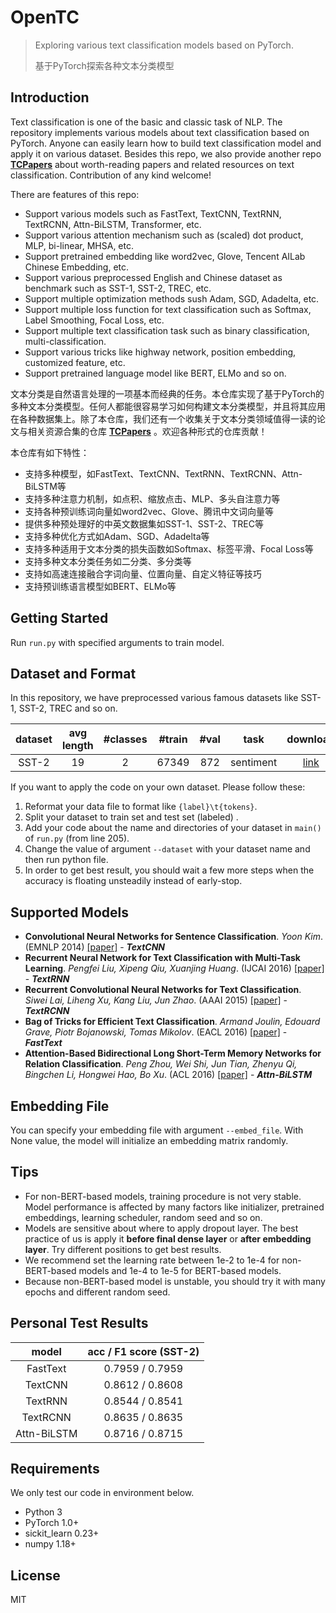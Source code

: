 # OpenTC
> Exploring various text classification models based on PyTorch.
>
> 基于PyTorch探索各种文本分类模型

## Introduction
Text classification is one of the basic and classic task of NLP. The repository implements various models about text classification based on PyTorch. Anyone can easily learn how to build text classification model and apply it on various dataset. Besides this repo, we also provide another repo [**TCPapers**](https://github.com/ZhengZixiang/TCPapers) about worth-reading papers and related resources on text classification. Contribution of any kind welcome!

There are features of this repo:

- Support various models such as FastText, TextCNN, TextRNN, TextRCNN, Attn-BiLSTM, Transformer, etc.
- Support various attention mechanism such as (scaled) dot product, MLP, bi-linear, MHSA, etc.
- Support pretrained embedding like word2vec, Glove, Tencent AILab Chinese Embedding, etc.
- Support various preprocessed English and Chinese dataset as benchmark such as SST-1, SST-2, TREC, etc.
- Support multiple optimization methods sush Adam, SGD, Adadelta, etc.
- Support multiple loss function for text classification such as Softmax, Label Smoothing, Focal Loss, etc.
- Support multiple text classification task such as binary classification, multi-classification.
- Support various tricks like highway network, position embedding, customized feature, etc.
- Support pretrained language model like BERT, ELMo and so on.  

文本分类是自然语言处理的一项基本而经典的任务。本仓库实现了基于PyTorch的多种文本分类模型。任何人都能很容易学习如何构建文本分类模型，并且将其应用在各种数据集上。除了本仓库，我们还有一个收集关于文本分类领域值得一读的论文与相关资源合集的仓库 [**TCPapers**](https://github.com/ZhengZixiang/TCPapers) 。欢迎各种形式的仓库贡献！

 本仓库有如下特性：
- 支持多种模型，如FastText、TextCNN、TextRNN、TextRCNN、Attn-BiLSTM等
- 支持多种注意力机制，如点积、缩放点击、MLP、多头自注意力等
- 支持各种预训练词向量如word2vec、Glove、腾讯中文词向量等
- 提供多种预处理好的中英文数据集如SST-1、SST-2、TREC等
- 支持多种优化方式如Adam、SGD、Adadelta等
- 支持多种适用于文本分类的损失函数如Softmax、标签平滑、Focal Loss等
- 支持多种文本分类任务如二分类、多分类等
- 支持如高速连接融合字词向量、位置向量、自定义特征等技巧
- 支持预训练语言模型如BERT、ELMo等

## Getting Started
Run `run.py` with specified arguments to train model.

## Dataset and Format
In this repository, we have preprocessed various famous datasets like SST-1, SST-2, TREC and so on.

| dataset | avg length | #classes | #train | #val | task | download |
| :---: | :---: | :---: | :---: | :---: | :---: | :---: |
| SST-2 | 19 | 2 | 67349 | 872 | sentiment | [link](https://gluebenchmark.com/tasks) |

If you want to apply the code on your own dataset. Please follow these:
1. Reformat your data file to format like `{label}\t{tokens}`.
2. Split your dataset to train set and test set (labeled) .
3. Add your code about the name and directories of your dataset in `main()` of `run.py` (from line 205).
4. Change the value of argument `--dataset` with your dataset name and then run python file.
5. In order to get best result, you should wait a few more steps when the accuracy is floating unsteadily instead of early-stop. 

## Supported Models
- **Convolutional Neural Networks for Sentence Classification**. *Yoon Kim*. (EMNLP 2014) [[paper]](https://arxiv.org/abs/1408.5882) - ***TextCNN***
- **Recurrent Neural Network for Text Classification with Multi-Task Learning**. *Pengfei Liu, Xipeng Qiu, Xuanjing Huang*. (IJCAI 2016) [[paper]](https://arxiv.org/abs/1605.05101) - ***TextRNN***
- **Recurrent Convolutional Neural Networks for Text Classification**. *Siwei Lai, Liheng Xu, Kang Liu, Jun Zhao*. (AAAI 2015) [[paper]](http://www.nlpr.ia.ac.cn/cip/~liukang/liukangPageFile/Recurrent%20Convolutional%20Neural%20Networks%20for%20Text%20Classification.pdf) - ***TextRCNN***
- **Bag of Tricks for Efficient Text Classification**. *Armand Joulin, Edouard Grave, Piotr Bojanowski, Tomas Mikolov*. (EACL 2016) [[paper]](https://arxiv.org/abs/1607.01759) - ***FastText***
- **Attention-Based Bidirectional Long Short-Term Memory Networks for Relation Classification**. *Peng Zhou, Wei Shi, Jun Tian, Zhenyu Qi, Bingchen Li, Hongwei Hao, Bo Xu*. (ACL 2016) [[paper]](https://www.aclweb.org/anthology/P16-2034/) - ***Attn-BiLSTM***

## Embedding File
You can specify your embedding file with argument `--embed_file`. With None value, the model will initialize an embedding matrix randomly.

## Tips
* For non-BERT-based models, training procedure is not very stable. Model performance is affected by many factors like initializer, pretrained embeddings, learning scheduler, random seed and so on.
* Models are sensitive about where to apply dropout layer. The best practice of us is apply it **before final dense layer** or **after embedding layer**. Try different positions to get best results.
* We recommend set the learning rate between 1e-2 to 1e-4 for non-BERT-based models and 1e-4 to 1e-5 for BERT-based models.
* Because non-BERT-based model is unstable, you should try it with many epochs and different random seed.

## Personal Test Results
| model | acc / F1 score (SST-2) |
| :---: | :---: |
| FastText | 0.7959 / 0.7959 |
| TextCNN | 0.8612 / 0.8608 |
| TextRNN | 0.8544 / 0.8541 |
| TextRCNN | 0.8635 / 0.8635 |
| Attn-BiLSTM | 0.8716 / 0.8715 |

## Requirements
We only test our code in environment below.
- Python 3
- PyTorch 1.0+
- sickit_learn 0.23+
- numpy 1.18+

## License
MIT
